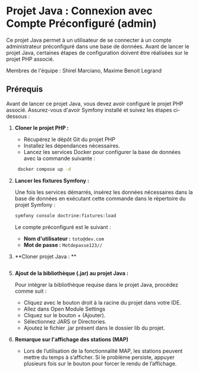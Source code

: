 # Projet Java : Connexion avec Compte Préconfiguré (admin)

Ce projet Java permet à un utilisateur de se connecter à un compte administrateur préconfiguré dans une base de données. Avant de lancer le projet Java, certaines étapes de configuration doivent être réalisées sur le projet PHP associé.

Membres de l'équipe : Shirel Marciano, Maxime Benoit Legrand

## Prérequis

Avant de lancer ce projet Java, vous devez avoir configuré le projet PHP associé. Assurez-vous d'avoir Symfony installé et suivez les étapes ci-dessous :

1. **Cloner le projet PHP :**  
   - Récupérez le dépôt Git du projet PHP 
   - Installez les dépendances nécessaires.
   - Lancez les services Docker pour configurer la base de données avec la commande suivante :
   ```bash
    docker compose up -d
   ```

2. **Lancer les fixtures Symfony :**  

   Une fois les services démarrés, insérez les données nécessaires dans la base de données en exécutant cette commande dans le répertoire du projet Symfony :
    ```bash
    symfony console doctrine:fixtures:load
    ```
   Le compte préconfiguré est le suivant :
   - **Nom d'utilisateur :** `toto@dev.com`
   - **Mot de passe :** `Motdepasse123//`

3. **Cloner projet Java : **
```bash

```
  
5. **Ajout de la bibliothèque (.jar) au projet Java :**

   Pour intégrer la bibliothèque requise dans le projet Java, procédez comme suit :
  
   - Cliquez avec le bouton droit à la racine du projet dans votre IDE.
   - Allez dans Open Module Settings
   - Cliquez sur le bouton + (Ajouter).
   - Sélectionnez JARS or Directories.
   - Ajoutez le fichier .jar présent dans le dossier lib du projet.
   
6. **Remarque sur l'affichage des stations (MAP)**

     - Lors de l’utilisation de la fonctionnalité MAP, les stations peuvent mettre du temps à s’afficher. Si le problème persiste, appuyer plusieurs fois sur le bouton pour forcer le rendu de l’affichage. 





   
